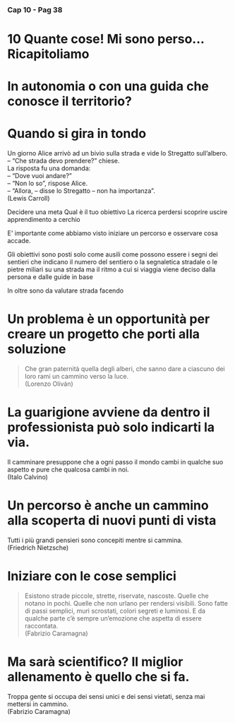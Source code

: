 ### Cap 10 - Pag 38

# 10 Quante cose! Mi sono perso... Ricapitoliamo 

# In autonomia o con una guida che conosce il territorio?


# Quando si gira in tondo

Un giorno Alice arrivò ad un bivio sulla strada e vide lo Stregatto sull’albero.  
– “Che strada devo prendere?” chiese.  
La risposta fu una domanda:  
– “Dove vuoi andare?”  
– “Non lo so”, rispose Alice.  
– “Allora, – disse lo Stregatto – non ha importanza”.  
(Lewis Carroll)


<!--stackedit_data:
eyJoaXN0b3J5IjpbMzE5ODU3Mjk4LDU0MTU4MjEyMiwtMTg0Mz
c5NTQ3Nl19
-->

Decidere una meta Qual è il tuo obiettivo La ricerca perdersi scoprire uscire apprendimento a cerchio

E' importante come abbiamo visto iniziare un percorso e osservare cosa accade.

Gli obiettivi sono posti solo come ausili come possono essere i segni dei sentieri che indicano il numero del sentiero o la segnaletica stradale o le pietre miliari su una strada ma il ritmo a cui si viaggia viene deciso dalla persona e dalle guide in base 

In oltre sono da valutare strada facendo 


# Un problema è un opportunità per creare un progetto che porti alla soluzione

> Che gran paternità quella degli alberi, che sanno dare a ciascuno dei loro rami un cammino verso la luce.  
(Lorenzo Oliván)

# La guarigione avviene da dentro il professionista può solo indicarti la via.

Il camminare presuppone che a ogni passo il mondo cambi in qualche suo aspetto e pure che qualcosa cambi in noi.  
(Italo Calvino)

# Un percorso è anche un cammino alla scoperta di nuovi punti di vista

Tutti i più grandi pensieri sono concepiti mentre si cammina.  
(Friedrich Nietzsche)


# Iniziare con le cose semplici

> Esistono strade piccole, strette, riservate, nascoste. Quelle che notano in pochi. Quelle che non urlano per rendersi visibili. Sono fatte di passi semplici, muri scrostati, colori segreti e luminosi. E da qualche parte c’è sempre un’emozione che aspetta di essere raccontata.  
(Fabrizio Caramagna)



# Ma sarà scientifico? Il miglior allenamento è quello che si fa.

Troppa gente si occupa dei sensi unici e dei sensi vietati, senza mai mettersi in cammino.  
(Fabrizio Caramagna)
